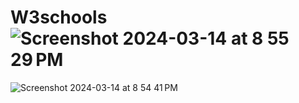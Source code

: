 # W3schools![Screenshot 2024-03-14 at 8 55 29 PM](https://github.com/lbelegu/W3schools/assets/141960644/33c13aca-e972-4053-8f36-ada42f478d50)
![Screenshot 2024-03-14 at 8 54 41 PM](https://github.com/lbelegu/W3schools/assets/141960644/5677eef5-149e-4e18-8ea2-ed774cdf8f38)
